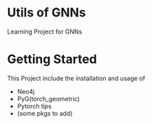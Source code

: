 # Utils of GNNs

Learning Project for GNNs

# Getting Started

This Project include the installation and usage of 

- Neo4j
- PyG(torch_geometric)
- Pytorch tips
- (some pkgs to add)

